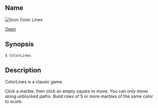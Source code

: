 ## Name

![Icon](/res/icons/16x16/app-colorlines.png) Color Lines

[Open](file:///bin/ColorLines)

## Synopsis

```**sh
$ ColorLines
```

## Description

ColorLines is a classic game.

Click a marble, then click an empty square to move. 
You can only move along unblocked paths.
Build rows of 5 or more marbles of the same color to score. 
